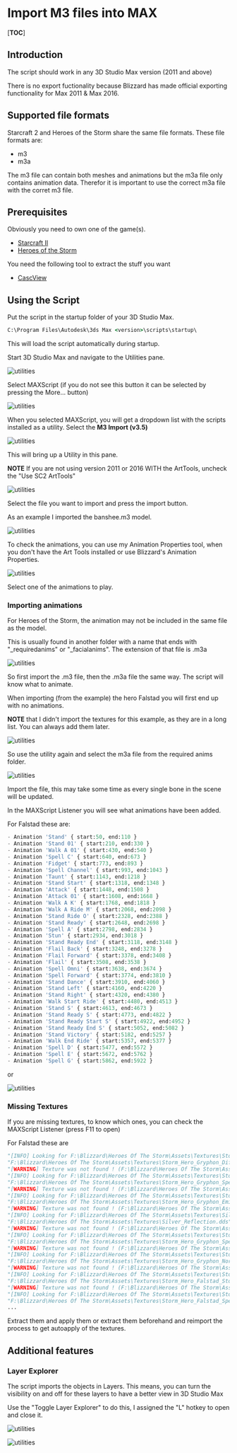 # Import M3 files into MAX

[__TOC__]

## Introduction

The script should work in any 3D Studio Max version (2011 and above)

There is no export fuctionality because Blizzard has made official exporting functionality for Max 2011 & Max 2016.

## Supported file formats

Starcraft 2 and Heroes of the Storm share the same file formats. These file formats are:

- m3
- m3a

The m3 file can contain both meshes and animations but the m3a file only contains animation data. Therefor it is important to use the correct m3a file with the corret m3 file.

## Prerequisites

Obviously you need to own one of the game(s).

- [Starcraft II](https://starcraft2.com/)
- [Heroes of the Storm](https://heroesofthestorm.com/)

You need the following tool to extract the stuff you want

- [CascView](http://www.zezula.net/download/cascview_en.zip)

## Using the Script

Put the script in the startup folder of your 3D Studio Max.

```cmd
C:\Program Files\Autodesk\3ds Max <version>\scripts\startup\
```

This will load the script automatically during startup.

Start 3D Studio Max and navigate to the Utilities pane.

![utilities](images/img01.png)

Select MAXScript (if you do not see this button it can be selected by pressing the More... button)

![utilities](images/img02.png)

When you selected MAXScript, you will get a dropdown list with the scripts installed as a utility. Select the **M3 Import (v3.5)**

![utilities](images/img03.png)

This will bring up a Utility in this pane.

**NOTE** If you are not using version 2011 or 2016 WITH the ArtTools, uncheck the "Use SC2 ArtTools"

![utilities](images/img04.png)

Select the file you want to import and press the import button.

As an example I imported the banshee.m3 model.

![utilities](images/img05.png)

To check the animations, you can use my Animation Properties tool, when you don't have the Art Tools installed or use Blizzard's Animation Properties.

![utilities](images/img06.png)

Select one of the animations to play.

### Importing animations

For Heroes of the Storm, the animation may not be included in the same file as the model.

This is usually found in another folder with a name that ends with "_requiredanims" or "_facialanims". The extension of that file is .m3a

![utilities](images/img07.png)

So first import the .m3 file, then the .m3a file the same way. The script will know what to animate.

When importing (from the example) the hero Falstad you will first end up with no animations.

**NOTE** that I didn't import the textures for this example, as they are in a long list. You can always add them later.

![utilities](images/img08.png)

So use the utility again and select the m3a file from the required anims folder.

![utilities](images/img09.png)

Import the file, this may take some time as every single bone in the scene will be updated.

In the MAXScript Listener you will see what animations have been added.

For Falstad these are:

```python
- Animation 'Stand' { start:50, end:110 }
- Animation 'Stand 01' { start:210, end:330 }
- Animation 'Walk A 01' { start:430, end:540 }
- Animation 'Spell C' { start:640, end:673 }
- Animation 'Fidget' { start:773, end:893 }
- Animation 'Spell Channel' { start:993, end:1043 }
- Animation 'Taunt' { start:1143, end:1218 }
- Animation 'Stand Start' { start:1318, end:1348 }
- Animation 'Attack' { start:1448, end:1508 }
- Animation 'Attack 01' { start:1608, end:1668 }
- Animation 'Walk A K' { start:1768, end:1818 }
- Animation 'Walk A Ride M' { start:2068, end:2098 }
- Animation 'Stand Ride O' { start:2328, end:2388 }
- Animation 'Stand Ready' { start:2648, end:2698 }
- Animation 'Spell A' { start:2798, end:2834 }
- Animation 'Stun' { start:2934, end:3018 }
- Animation 'Stand Ready End' { start:3118, end:3148 }
- Animation 'Flail Back' { start:3248, end:3278 }
- Animation 'Flail Forward' { start:3378, end:3408 }
- Animation 'Flail' { start:3508, end:3538 }
- Animation 'Spell Omni' { start:3638, end:3674 }
- Animation 'Spell Forward' { start:3774, end:3810 }
- Animation 'Stand Dance' { start:3910, end:4060 }
- Animation 'Stand Left' { start:4160, end:4220 }
- Animation 'Stand Right' { start:4320, end:4380 }
- Animation 'Walk Start Ride' { start:4480, end:4513 }
- Animation 'Stand S' { start:4613, end:4673 }
- Animation 'Stand Ready S' { start:4773, end:4822 }
- Animation 'Stand Ready Start S' { start:4922, end:4952 }
- Animation 'Stand Ready End S' { start:5052, end:5082 }
- Animation 'Stand Victory' { start:5182, end:5257 }
- Animation 'Walk End Ride' { start:5357, end:5377 }
- Animation 'Spell D' { start:5477, end:5572 }
- Animation 'Spell E' { start:5672, end:5762 }
- Animation 'Spell G' { start:5862, end:5922 }
```

or

![utilities](images/img10.png)

### Missing Textures

If you are missing textures, to know which ones, you can check the MAXScript Listener (press F11 to open)

For Falstad these are

```python
"[INFO] Looking for F:\Blizzard\Heroes Of The Storm\Assets\Textures\Storm_Hero_Gryphon_Diff.dds"
"F:\Blizzard\Heroes Of The Storm\Assets\Textures\Storm_Hero_Gryphon_Diff.dds"
"[WARNING] Texture was not found ! (F:\Blizzard\Heroes Of The Storm\Assets\Textures\Storm_Hero_Gryphon_Diff.dds)"
"[INFO] Looking for F:\Blizzard\Heroes Of The Storm\Assets\Textures\Storm_Hero_Gryphon_Spec.dds"
"F:\Blizzard\Heroes Of The Storm\Assets\Textures\Storm_Hero_Gryphon_Spec.dds"
"[WARNING] Texture was not found ! (F:\Blizzard\Heroes Of The Storm\Assets\Textures\Storm_Hero_Gryphon_Spec.dds)"
"[INFO] Looking for F:\Blizzard\Heroes Of The Storm\Assets\Textures\Storm_Hero_Gryphon_Emis.dds"
"F:\Blizzard\Heroes Of The Storm\Assets\Textures\Storm_Hero_Gryphon_Emis.dds"
"[WARNING] Texture was not found ! (F:\Blizzard\Heroes Of The Storm\Assets\Textures\Storm_Hero_Gryphon_Emis.dds)"
"[INFO] Looking for F:\Blizzard\Heroes Of The Storm\Assets\Textures\Silver_Reflection.dds"
"F:\Blizzard\Heroes Of The Storm\Assets\Textures\Silver_Reflection.dds"
"[WARNING] Texture was not found ! (F:\Blizzard\Heroes Of The Storm\Assets\Textures\Silver_Reflection.dds)"
"[INFO] Looking for F:\Blizzard\Heroes Of The Storm\Assets\Textures\Storm_Hero_Gryphon_Spec.dds"
"F:\Blizzard\Heroes Of The Storm\Assets\Textures\Storm_Hero_Gryphon_Spec.dds"
"[WARNING] Texture was not found ! (F:\Blizzard\Heroes Of The Storm\Assets\Textures\Storm_Hero_Gryphon_Spec.dds)"
"[INFO] Looking for F:\Blizzard\Heroes Of The Storm\Assets\Textures\Storm_Hero_Gryphon_Norm.dds"
"F:\Blizzard\Heroes Of The Storm\Assets\Textures\Storm_Hero_Gryphon_Norm.dds"
"[WARNING] Texture was not found ! (F:\Blizzard\Heroes Of The Storm\Assets\Textures\Storm_Hero_Gryphon_Norm.dds)"
"[INFO] Looking for F:\Blizzard\Heroes Of The Storm\Assets\Textures\Storm_Hero_Falstad_StormLord_Diff.dds"
"F:\Blizzard\Heroes Of The Storm\Assets\Textures\Storm_Hero_Falstad_StormLord_Diff.dds"
"[WARNING] Texture was not found ! (F:\Blizzard\Heroes Of The Storm\Assets\Textures\Storm_Hero_Falstad_StormLord_Diff.dds)"
"[INFO] Looking for F:\Blizzard\Heroes Of The Storm\Assets\Textures\Storm_Hero_Falstad_Spec.dds"
"F:\Blizzard\Heroes Of The Storm\Assets\Textures\Storm_Hero_Falstad_Spec.dds"
...
```

Extract them and apply them or extract them beforehand and reimport the process to get autoapply of the textures.

## Additional features

### Layer Explorer

The script imports the objects in Layers. This means, you can turn the visibility on and off for these layers to have a better view in 3D Studio Max

Use the "Toggle Layer Explorer" to do this, I assigned the "L" hotkey to open and close it.

![utilities](images/img11.png)

![utilities](images/img12.png)